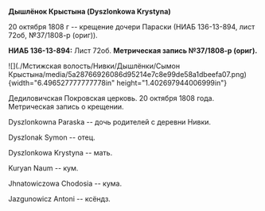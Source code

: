 **Дышлёнок Крыстына (Dyszlonkowa Krystyna)**

20 октября 1808 г -- крещение дочери Параски (НИАБ 136-13-894, лист
72об, №37/1808-р (ориг)).

**НИАБ 136-13-894:** Лист 72об. **Метрическая запись №37/1808-р
(ориг).**

![](./Мстижская волость/Нивки/Дышлёнки/Сымон Крыстына/media/5a28766926086d95214e7c8e99de58a1dbeefa07.png){width="6.496527777777778in"
height="1.402697944006999in"}

Дедиловичская Покровская церковь. 20 октября 1808 года. Метрическая
запись о крещении.

Dyszlonkowna Paraska -- дочь родителей с деревни Нивки.

Dyszlonak Symon -- отец.

Dyszlonkowa Krystyna -- мать.

Kuryan Naum -- кум.

Jhnatowiczowa Chodosia -- кума.

Jazgunowicz Antoni -- ксёндз.
